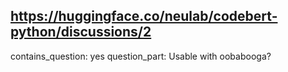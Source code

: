 ## https://huggingface.co/neulab/codebert-python/discussions/2

contains_question: yes
question_part: Usable with oobabooga?